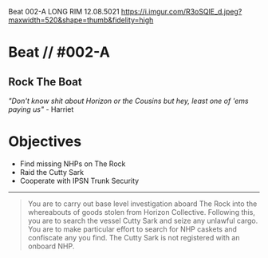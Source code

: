 Beat 002-A
LONG RIM
12.08.5021
https://i.imgur.com/R3oSQlE_d.jpeg?maxwidth=520&shape=thumb&fidelity=high

# Beat // #002-A

## Rock The Boat

*"Don't know shit about Horizon or the Cousins but hey, least one of 'ems paying us"* - Harriet


# Objectives

- Find missing NHPs on The Rock
- Raid the Cutty Sark
- Cooperate with IPSN Trunk Security

---

> You are to carry out base level investigation aboard The Rock into the whereabouts of goods stolen from Horizon Collective. Following this, you are to search the vessel Cutty Sark and seize any unlawful cargo. You are to make particular effort to search for NHP caskets and confiscate any you find. The Cutty Sark is not registered with an onboard NHP.